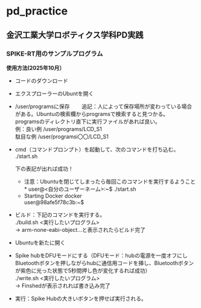 # pd_practice
## 金沢工業大学ロボティクス学科PD実践

### SPIKE-RT用のサンプルプログラム 

**使用方法(2025年10月）**
- コードのダウンロード  
- エクスプローラーのUbuntを開く  
- /user/programsに保存　
　追記：人によって保存場所が変わっている場合がある。Ubuntuの検索欄からprogramsで検索すると見つかる。  
  programsのディレクトリ直下に実行ファイルがあれば良い。  
  例：良い例   /user/programs/LCD_S1    
      駄目な例 /user/programsi〇〇/LCD_S1  
- cmd（コマンドプロンプト）を起動して、次のコマンドを打ち込む。  
  ./start.sh  

  下の表記が出れば成功！
  * 注意：Ubuntuを閉じてしまったら毎回このコマンドを実行するようこと *
  user@<自分のユーザーネーム>:~$ ./start.sh  
  * Starting Docker docker  
  user@98afe5f78c3b:~$
 
- ビルド：下記のコマンドを実行する。  
  ./build.sh <実行したいプログラム>  
  → arm-none-eabi-object...と表示されたらビルド完了

- Ubuntuを新たに開く  
- Spike hubをDFUモードにする（DFUモード：hubの電源を一度オフにしBluetoothボタンを押しながらhubに通信用コードを挿し、Bluetoothボタンが紫色に光った状態で5秒間押し色が変化するれば成功）  
./write.sh <実行したいプログラム>  
→ Finshedが表示されれば書き込み完了  
- 実行：Spike Hubの大きいボタンを押せば実行される。



